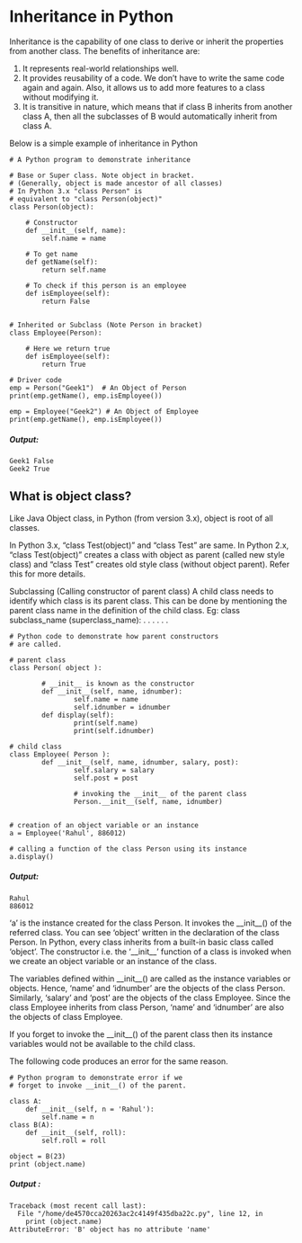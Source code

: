 # Inheritance in Python
Inheritance is the capability of one class to derive or inherit the properties from another class. The benefits of inheritance are:

  1. It represents real-world relationships well.
  2. It provides reusability of a code. We don’t have to write the same code again and again. Also, it allows us to add more features to a class without modifying it.
  3. It is transitive in nature, which means that if class B inherits from another class A, then all the subclasses of B would automatically inherit from class A.

Below is a simple example of inheritance in Python

    # A Python program to demonstrate inheritance  
   
    # Base or Super class. Note object in bracket. 
    # (Generally, object is made ancestor of all classes) 
    # In Python 3.x "class Person" is  
    # equivalent to "class Person(object)" 
    class Person(object): 
       
        # Constructor 
        def __init__(self, name): 
            self.name = name 
   
        # To get name 
        def getName(self): 
            return self.name 
   
        # To check if this person is an employee 
        def isEmployee(self): 
            return False
   
   
    # Inherited or Subclass (Note Person in bracket) 
    class Employee(Person): 
   
        # Here we return true 
        def isEmployee(self): 
            return True
   
    # Driver code 
    emp = Person("Geek1")  # An Object of Person 
    print(emp.getName(), emp.isEmployee()) 
   
    emp = Employee("Geek2") # An Object of Employee 
    print(emp.getName(), emp.isEmployee()) 
##### Output:
    Geek1 False
    Geek2 True

## What is object class?
Like Java Object class, in Python (from version 3.x), object is root of all classes.

In Python 3.x, “class Test(object)” and “class Test” are same.
In Python 2.x, “class Test(object)” creates a class with object as parent (called new style class) and “class Test” creates old style class (without object parent). Refer this for more details.

Subclassing (Calling constructor of parent class)
A child class needs to identify which class is its parent class. This can be done by mentioning the parent class name in the definition of the child class.
Eg: class subclass_name (superclass_name):
. . . 
. . . 

    # Python code to demonstrate how parent constructors 
    # are called. 
  
    # parent class 
    class Person( object ):     
  
            # __init__ is known as the constructor          
            def __init__(self, name, idnumber):    
                    self.name = name 
                    self.idnumber = idnumber 
            def display(self): 
                    print(self.name) 
                    print(self.idnumber) 
  
    # child class 
    class Employee( Person ):            
            def __init__(self, name, idnumber, salary, post): 
                    self.salary = salary 
                    self.post = post 
  
                    # invoking the __init__ of the parent class  
                    Person.__init__(self, name, idnumber)  
  
                  
    # creation of an object variable or an instance 
    a = Employee('Rahul', 886012)     
  
    # calling a function of the class Person using its instance 
    a.display()  
##### Output:
    Rahul
    886012

‘a’ is the instance created for the class Person. It invokes the \_\_init\_\_() of the referred class. You can see ‘object’ written in the declaration of the class Person. In Python, every class inherits from a built-in basic class called ‘object’. The constructor i.e. the ‘\_\_init\_\_’ function of a class is invoked when we create an object variable or an instance of the class.

The variables defined within \_\_init\_\_() are called as the instance variables or objects. Hence, ‘name’ and ‘idnumber’ are the objects of the class Person. Similarly, ‘salary’ and ‘post’ are the objects of the class Employee. Since the class Employee inherits from class Person, ‘name’ and ‘idnumber’ are also the objects of class Employee.

If you forget to invoke the \_\_init\_\_() of the parent class then its instance variables would not be available to the child class.

The following code produces an error for the same reason.

    # Python program to demonstrate error if we 
    # forget to invoke __init__() of the parent. 
  
    class A: 
        def __init__(self, n = 'Rahul'): 
            self.name = n 
    class B(A): 
        def __init__(self, roll): 
            self.roll = roll 
  
    object = B(23) 
    print (object.name) 
##### Output :
    Traceback (most recent call last):
      File "/home/de4570cca20263ac2c4149f435dba22c.py", line 12, in 
        print (object.name)
    AttributeError: 'B' object has no attribute 'name'
